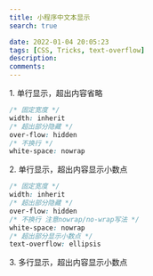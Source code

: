 ```yaml
---
title: 小程序中文本显示
search: true

date: 2022-01-04 20:05:23
tags: [CSS, Tricks, text-overflow]
description:
comments:
---
```


1\. 单行显示，超出内容省略
```css
/* 固定宽度 */
width: inherit
/* 超出部分隐藏 */
over-flow: hidden 
/* 不换行 */
white-space: nowrap
```

2\. 单行显示，超出内容显示小数点
```css
/* 固定宽度 */
width: inherit
/* 超出部分隐藏 */
over-flow: hidden 
/* 不换行 注意nowrap/no-wrap写法 */
white-space: nowrap
/* 超出部分显示小数点 */
text-overflow: ellipsis
```

3\. 多行显示，超出内容显示小数点
[](https://www.jianshu.com/p/169864825438)